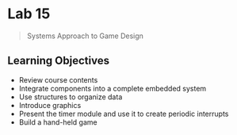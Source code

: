# Lab 15

> Systems Approach to Game Design

## Learning Objectives

* Review course contents
* Integrate components into a complete embedded system
* Use structures to organize data
* Introduce graphics
* Present the timer module and use it to create periodic interrupts
* Build a hand-held game
